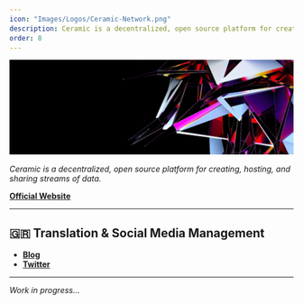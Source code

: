 ```yaml
---
icon: "Images/Logos/Ceramic-Network.png"
description: Ceramic is a decentralized, open source platform for creating, hosting, and sharing streams of data.
order: 8
---
```


![](../Images/Covers/Ceramic-Network.png)

_Ceramic is a decentralized, open source platform for creating, hosting, and sharing streams of data._

[**Official Website**](https://ceramic.network/)

---

## 🇬🇷 Translation & Social Media Management

- [**Blog**](https://ceramicnetworkgr.substack.com/)
- [**Twitter**](https://twitter.com/ceramic_net_gr)

---

_Work in progress..._
